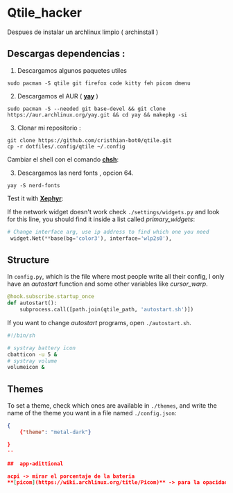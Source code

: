# Qtile_hacker
Despues de instalar un archlinux limpio ( archinstall ) 
## Descargas dependencias :
1. Descargamos algunos paquetes utiles 
```
sudo pacman -S qtile git firefox code kitty feh picom dmenu
```
2. Descargamos el AUR ( **[yay](https://github.com/Jguer/yay?tab=readme-ov-file)** )
```
sudo pacman -S --needed git base-devel && git clone https://aur.archlinux.org/yay.git && cd yay && makepkg -si
```

3. Clonar mi repositorio : 
```
git clone https://github.com/cristhian-bot0/qtile.git
cp -r dotfiles/.config/qtile ~/.config
```

Cambiar el shell con el comando **[chsh](https://www.ochobitshacenunbyte.com/2020/03/02/cambiar-la-shell-de-un-usuario-en-linux-con-chsh/)**: 



3. Descargamos las nerd fonts , opcion 64. 
```
yay -S nerd-fonts 
```


Test it with **[Xephyr](https://github.com/cristhian-bot0/qtile.git)**:


If the network widget doesn't work check ```./settings/widgets.py``` and look
for this line, you should find it inside a list called *primary_widgets*:

```python
# Change interface arg, use ip address to find which one you need
 widget.Net(**base(bg='color3'), interface='wlp2s0'),
```


## Structure

In ```config.py```, which is the file where most people write all their config,
I only have an *autostart* function and some other variables like
*cursor_warp*.

```python
@hook.subscribe.startup_once
def autostart():
    subprocess.call([path.join(qtile_path, 'autostart.sh')])
```

If you want to change *autostart* programs, open  ```./autostart.sh```.

```bash
#!/bin/sh

# systray battery icon
cbatticon -u 5 &
# systray volume
volumeicon &
```

## Themes

To set a theme, check which ones are available in ```./themes```, and write
the name of the theme you want in a file named ```./config.json```:

```json
{
    {"theme": "metal-dark"}

}
··

##  app-adittional

acpi -> mirar el porcentaje de la bateria
**[picom](https://wiki.archlinux.org/title/Picom)** -> para la opacidad de ventanas

